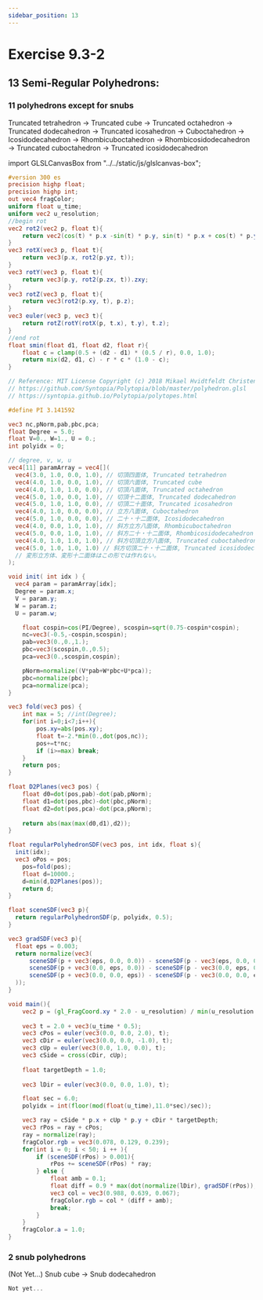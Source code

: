 ```yaml
---
sidebar_position: 13
---
```


# Exercise 9.3-2
## 13 Semi-Regular Polyhedrons: 
### 11 polyhedrons except for snubs
Truncated tetrahedron -> Truncated cube -> Truncated octahedron -> Truncated dodecahedron -> Truncated icosahedron -> Cuboctahedron -> Icosidodecahedron -> Rhombicuboctahedron -> Rhombicosidodecahedron -> Truncated cuboctahedron -> Truncated icosidodecahedron

import GLSLCanvasBox from "../../static/js/glslcanvas-box";

<GLSLCanvasBox
  baseUrl='/MathOfRealTimeGraphics-samples'  fragUrl='/frags/ch9/exercise_9_3-2-1.frag'
/>

```glsl showLineNumbers title="exercise_9_3-2-1.frag"
#version 300 es
precision highp float;
precision highp int;
out vec4 fragColor;
uniform float u_time;
uniform vec2 u_resolution;
//begin rot
vec2 rot2(vec2 p, float t){
    return vec2(cos(t) * p.x -sin(t) * p.y, sin(t) * p.x + cos(t) * p.y);
}
vec3 rotX(vec3 p, float t){
    return vec3(p.x, rot2(p.yz, t));
}
vec3 rotY(vec3 p, float t){
    return vec3(p.y, rot2(p.zx, t)).zxy;
}
vec3 rotZ(vec3 p, float t){
    return vec3(rot2(p.xy, t), p.z);
}
vec3 euler(vec3 p, vec3 t){
    return rotZ(rotY(rotX(p, t.x), t.y), t.z);
}
//end rot
float smin(float d1, float d2, float r){
    float c = clamp(0.5 + (d2 - d1) * (0.5 / r), 0.0, 1.0);
    return mix(d2, d1, c) - r * c * (1.0 - c);
}

// Reference: MIT License Copyright (c) 2018 Mikael Hvidtfeldt Christensen
// https://github.com/Syntopia/Polytopia/blob/master/polyhedron.glsl
// https://syntopia.github.io/Polytopia/polytopes.html

#define PI 3.141592

vec3 nc,pNorm,pab,pbc,pca;
float Degree = 5.0;
float V=0., W=1., U = 0.;
int polyidx = 0;

// degree, v, w, u
vec4[11] paramArray = vec4[](
  vec4(3.0, 1.0, 0.0, 1.0), // 切頂四面体, Truncated tetrahedron
  vec4(4.0, 1.0, 0.0, 1.0), // 切頂六面体, Truncated cube
  vec4(4.0, 1.0, 1.0, 0.0), // 切頂八面体, Truncated octahedron
  vec4(5.0, 1.0, 0.0, 1.0), // 切頂十二面体, Truncated dodecahedron
  vec4(5.0, 1.0, 1.0, 0.0), // 切頂二十面体, Truncated icosahedron
  vec4(4.0, 1.0, 0.0, 0.0), // 立方八面体, Cuboctahedron
  vec4(5.0, 1.0, 0.0, 0.0), // 二十・十二面体, Icosidodecahedron
  vec4(4.0, 0.0, 1.0, 1.0), // 斜方立方八面体, Rhombicuboctahedron
  vec4(5.0, 0.0, 1.0, 1.0), // 斜方二十・十二面体, Rhombicosidodecahedron
  vec4(4.0, 1.0, 1.0, 1.0), // 斜方切頂立方八面体, Truncated cuboctahedron
  vec4(5.0, 1.0, 1.0, 1.0) // 斜方切頂二十・十二面体, Truncated icosidodecahedron
  // 変形立方体、変形十二面体はこの形では作れない。
);

void init( int idx ) {
  vec4 param = paramArray[idx];
  Degree = param.x;
  V = param.y;
  W = param.z;
  U = param.w;

	float cospin=cos(PI/Degree), scospin=sqrt(0.75-cospin*cospin);
	nc=vec3(-0.5,-cospin,scospin);
	pab=vec3(0.,0.,1.);
	pbc=vec3(scospin,0.,0.5);
	pca=vec3(0.,scospin,cospin);

	pNorm=normalize((V*pab+W*pbc+U*pca));
	pbc=normalize(pbc);
	pca=normalize(pca);
}

vec3 fold(vec3 pos) {
	int max = 5; //int(Degree);
	for(int i=0;i<7;i++){
		pos.xy=abs(pos.xy);
		float t=-2.*min(0.,dot(pos,nc));
		pos+=t*nc;
		if (i>=max) break;
	}
	return pos;
}

float D2Planes(vec3 pos) {
	float d0=dot(pos,pab)-dot(pab,pNorm);
	float d1=dot(pos,pbc)-dot(pbc,pNorm);
	float d2=dot(pos,pca)-dot(pca,pNorm);
	
	return abs(max(max(d0,d1),d2));
}

float regularPolyhedronSDF(vec3 pos, int idx, float s){
  init(idx);
  vec3 oPos = pos;
	pos=fold(pos);
	float d=10000.;
	d=min(d,D2Planes(pos));
	return d;
}

float sceneSDF(vec3 p){
  return regularPolyhedronSDF(p, polyidx, 0.5);
}

vec3 gradSDF(vec3 p){
  float eps = 0.003;
  return normalize(vec3(
      sceneSDF(p + vec3(eps, 0.0, 0.0)) - sceneSDF(p - vec3(eps, 0.0, 0.0)),
      sceneSDF(p + vec3(0.0, eps, 0.0)) - sceneSDF(p - vec3(0.0, eps, 0.0)),
      sceneSDF(p + vec3(0.0, 0.0, eps)) - sceneSDF(p - vec3(0.0, 0.0, eps))
  ));
}

void main(){
    vec2 p = (gl_FragCoord.xy * 2.0 - u_resolution) / min(u_resolution.x, u_resolution.y);
    
    vec3 t = 2.0 + vec3(u_time * 0.5);
    vec3 cPos = euler(vec3(0.0, 0.0, 2.0), t);
    vec3 cDir = euler(vec3(0.0, 0.0, -1.0), t);
    vec3 cUp = euler(vec3(0.0, 1.0, 0.0), t);
    vec3 cSide = cross(cDir, cUp);
    
    float targetDepth = 1.0;
    
    vec3 lDir = euler(vec3(0.0, 0.0, 1.0), t);

    float sec = 6.0;
    polyidx = int(floor(mod(float(u_time),11.0*sec)/sec));

    vec3 ray = cSide * p.x + cUp * p.y + cDir * targetDepth;
    vec3 rPos = ray + cPos;
    ray = normalize(ray);
    fragColor.rgb = vec3(0.078, 0.129, 0.239);
    for(int i = 0; i < 50; i ++ ){
        if (sceneSDF(rPos) > 0.001){
            rPos += sceneSDF(rPos) * ray;
        } else {
            float amb = 0.1;
            float diff = 0.9 * max(dot(normalize(lDir), gradSDF(rPos)), 0.0);
            vec3 col = vec3(0.988, 0.639, 0.067);
            fragColor.rgb = col * (diff + amb);
            break;
        }
    }
    fragColor.a = 1.0;
}
```

### 2 snub polyhedrons
(Not Yet...)
Snub cube -> Snub dodecahedron

<GLSLCanvasBox
  baseUrl='/MathOfRealTimeGraphics-samples'  fragUrl='/frags/ch9/exercise_9_3-2-2.frag'
/>

```glsl showLineNumbers title="exercise_9_3-2-2.frag"
Not yet...
```